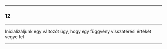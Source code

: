 
---

### 12

---

Inicializáljunk egy változót úgy, hogy egy függvény visszatérési értékét vegye fel

---
